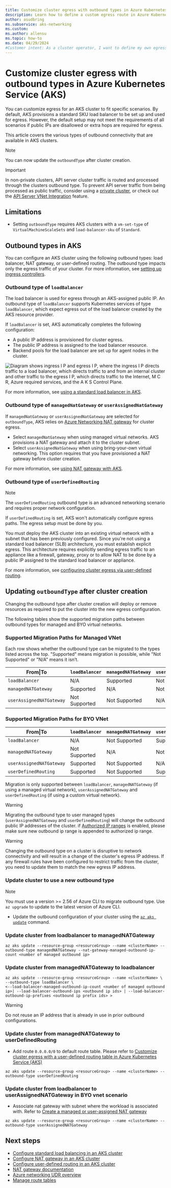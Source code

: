 ```yaml
---
title: Customize cluster egress with outbound types in Azure Kubernetes Service (AKS)
description: Learn how to define a custom egress route in Azure Kubernetes Service (AKS).
author: asudbring
ms.subservice: aks-networking
ms.custom:
ms.author: allensu
ms.topic: how-to
ms.date: 04/29/2024
#Customer intent: As a cluster operator, I want to define my own egress paths with user-defined routes. Since I define this up front I do not want AKS provided load balancer configurations.
---
```


# Customize cluster egress with outbound types in Azure Kubernetes Service (AKS)

You can customize egress for an AKS cluster to fit specific scenarios. By default, AKS provisions a standard SKU load balancer to be set up and used for egress. However, the default setup may not meet the requirements of all scenarios if public IPs are disallowed or extra hops are required for egress.

This article covers the various types of outbound connectivity that are available in AKS clusters.
 
> [!NOTE]
> You can now update the `outboundType` after cluster creation.

> [!IMPORTANT]
> In non-private clusters, API server cluster traffic is routed and processed through the clusters outbound type. To prevent API server traffic from being processed as public traffic, consider using a [private cluster][private-cluster], or check out the [API Server VNet Integration][api-server-vnet-integration] feature.

## Limitations

- Setting `outboundType` requires AKS clusters with a `vm-set-type` of `VirtualMachineScaleSets` and `load-balancer-sku` of `Standard`.

## Outbound types in AKS

You can configure an AKS cluster using the following outbound types: load balancer, NAT gateway, or user-defined routing. The outbound type impacts only the egress traffic of your cluster. For more information, see [setting up ingress controllers](ingress-basic.md).

### Outbound type of `loadBalancer`

The load balancer is used for egress through an AKS-assigned public IP. An outbound type of `loadBalancer` supports Kubernetes services of type `loadBalancer`, which expect egress out of the load balancer created by the AKS resource provider.

If `loadBalancer` is set, AKS automatically completes the following configuration:

- A public IP address is provisioned for cluster egress.
- The public IP address is assigned to the load balancer resource.
- Backend pools for the load balancer are set up for agent nodes in the cluster.

![Diagram shows ingress I P and egress I P, where the ingress I P directs traffic to a load balancer, which directs traffic to and from an internal cluster and other traffic to the egress I P, which directs traffic to the Internet, M C R, Azure required services, and the A K S Control Plane.](media/egress-outboundtype/outboundtype-lb.png)

For more information, see [using a standard load balancer in AKS](load-balancer-standard.md).

### Outbound type of `managedNatGateway` or `userAssignedNatGateway`

If `managedNatGateway` or `userAssignedNatGateway` are selected for `outboundType`, AKS relies on [Azure Networking NAT gateway](/azure/virtual-network/nat-gateway/manage-nat-gateway) for cluster egress.

- Select `managedNatGateway` when using managed virtual networks. AKS provisions a NAT gateway and attach it to the cluster subnet.
- Select `userAssignedNatGateway` when using bring-your-own virtual networking. This option requires that you have provisioned a NAT gateway before cluster creation.

For more information, see [using NAT gateway with AKS](nat-gateway.md).

### Outbound type of `userDefinedRouting`

> [!NOTE]
> The `userDefinedRouting` outbound type is an advanced networking scenario and requires proper network configuration.

If `userDefinedRouting` is set, AKS won't automatically configure egress paths. The egress setup must be done by you.

You must deploy the AKS cluster into an existing virtual network with a subnet that has been previously configured. Since you're not using a standard load balancer (SLB) architecture, you must establish explicit egress. This architecture requires explicitly sending egress traffic to an appliance like a firewall, gateway, proxy or to allow NAT to be done by a public IP assigned to the standard load balancer or appliance.

For more information, see [configuring cluster egress via user-defined routing](egress-udr.md).

## Updating `outboundType` after cluster creation

Changing the outbound type after cluster creation will deploy or remove resources as required to put the cluster into the new egress configuration.

The following tables show the supported migration paths between outbound types for managed and BYO virtual networks.

### Supported Migration Paths for Managed VNet

Each row shows whether the outbound type can be migrated to the types listed across the top. "Supported" means migration is possible, while "Not Supported" or "N/A" means it isn’t.

| From\|To    | `loadBalancer` | `managedNATGateway` | `userAssignedNATGateway` | `userDefinedRouting` |
|--------------------------|----------------|---------------------|--------------------------|----------------------|
| `loadBalancer`           | N/A            | Supported           | Not Supported            | Not Supported        |
| `managedNATGateway`      | Supported      | N/A                 | Not Supported            | Not Supported        |
| `userAssignedNATGateway` | Not Supported  | Not Supported       | N/A                      | Not Supported        |

### Supported Migration Paths for BYO VNet

| From\|To          | `loadBalancer` | `managedNATGateway` | `userAssignedNATGateway` | `userDefinedRouting` |
|--------------------------|----------------|---------------------|--------------------------|----------------------|
| `loadBalancer`           | N/A            | Not Supported       | Supported                | Supported            |
| `managedNATGateway`      | Not Supported  | N/A                 | Not Supported            | Not Supported        |
| `userAssignedNATGateway` | Supported      | Not Supported       | N/A                      | Supported            |
| `userDefinedRouting`     | Supported      | Not Supported       | Supported                | N/A                  |

Migration is only supported between `loadBalancer`, `managedNATGateway` (if using a managed virtual network), `userAssignedNATGateway` and `userDefinedRouting` (if using a custom virtual network).

> [!WARNING] 
> Migrating the outbound type to user managed types (`userAssignedNATGateway` and `userDefinedRouting`) will change the outbound public IP addresses of the cluster. 
> if [Authorized IP ranges](./api-server-authorized-ip-ranges.md) is enabled, please make sure new outbound ip range is appended to authorized ip range.

> [!WARNING]
> Changing the outbound type on a cluster is disruptive to network connectivity and will result in a change of the cluster's egress IP address. If any firewall rules have been configured to restrict traffic from the cluster, you need to update them to match the new egress IP address.

### Update cluster to use a new outbound type

> [!NOTE]
> You must use a version >= 2.56 of Azure CLI to migrate outbound type. Use `az upgrade` to update to the latest version of Azure CLI. 

* Update the outbound configuration of your cluster using the [`az aks update`][az-aks-update] command.

### Update cluster from loadbalancer to managedNATGateway  

```azurecli-interactive
az aks update --resource-group <resourceGroup> --name <clusterName> --outbound-type managedNATGateway --nat-gateway-managed-outbound-ip-count <number of managed outbound ip>
```

### Update cluster from managedNATGateway to loadbalancer

```azurecli-interactive
az aks update --resource-group <resourceGroup> --name <clusterName> \
--outbound-type loadBalancer \
<--load-balancer-managed-outbound-ip-count <number of managed outbound ip>| --load-balancer-outbound-ips <outbound ip ids> | --load-balancer-outbound-ip-prefixes <outbound ip prefix ids> >
```

> [!WARNING]
> Do not reuse an IP address that is already in use in prior outbound configurations.

### Update cluster from managedNATGateway to userDefinedRouting

- Add route `0.0.0.0/0` to default route table. Please refer to [Customize cluster egress with a user-defined routing table in Azure Kubernetes Service (AKS)](egress-udr.md)

```azurecli-interactive
az aks update --resource-group <resourceGroup> --name <clusterName> --outbound-type userDefinedRouting
```

### Update cluster from loadbalancer to userAssignedNATGateway in BYO vnet scenario

- Associate nat gateway with subnet where the workload is associated with. Refer to [Create a managed or user-assigned NAT gateway](nat-gateway.md)

```azurecli-interactive
az aks update --resource-group <resourceGroup> --name <clusterName> --outbound-type userAssignedNATGateway
```

## Next steps

- [Configure standard load balancing in an AKS cluster](load-balancer-standard.md)
- [Configure NAT gateway in an AKS cluster](nat-gateway.md)
- [Configure user-defined routing in an AKS cluster](egress-udr.md)
- [NAT gateway documentation](./nat-gateway.md)
- [Azure networking UDR overview](/azure/virtual-network/virtual-networks-udr-overview)
- [Manage route tables](/azure/virtual-network/manage-route-table)

<!-- LINKS - internal -->
[api-server-vnet-integration]: api-server-vnet-integration.md
[az-aks-update]: /cli/azure/aks#az_aks_update
[private-cluster]: private-clusters.md
